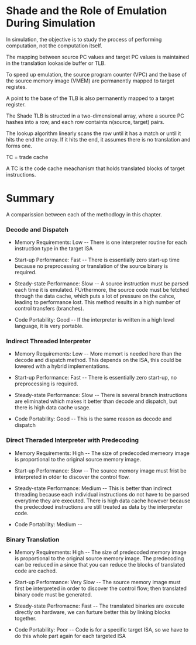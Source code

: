 # Shade and the Role of Emulation During Simulation 

In simulation, the objective is to study the process of performing computation, not the computation itself. 

The mapping between source PC values and target PC values is maintained in the translation lookaside buffer or TLB. 

To speed up emulation, the source program counter (VPC) and the base of the source memory image (VMEM) are permanently mapped to target registes. 

A point to the base of the TLB is also permanently mapped to a target register. 

The Shade TLB is structed in a two-dimensional array, where a source PC hashes into a row, and each row containts n(source, target) pairs. 

The lookup algorithm linearly scans the row until it has a match or until it hits the end the array. If it hits the end, it assumes there is no translation and forms one. 

TC = trade cache 

A TC is the code cache meachanism that holds translated blocks of target instructions.

# Summary 

A comparission between each of the methodlogy in this chapter. 

### Decode and Dispatch 

* Memory Requirements: Low -- There is one interpreter routine for each instruction type in the target ISA 

* Start-up Performance: Fast -- There is essentially zero start-up time because no preprocessing or translation of the source binary is required.

* Steady-state Performance: Slow -- A source instruction must be parsed each time it is emulated. FUrthermore, the source code must be fetched through the data cache, which puts a lot of pressure on the cahce, leading to performance lost. This method results in a high number of control transfers (branches).

* Code Portability: Good -- If the interpreter is written in a high level language, it is very portable. 

### Indirect Threaded Interpreter 

* Memory Requirements: Low -- More memort is needed here than the decode and dispatch method. This depends on the ISA, this could be lowered with a hybrid implementations.

* Start-up Performance: Fast -- There is essentially zero start-up, no preprocessing is required.

* Steady-state Performance: Slow -- There is several branch instructions are eliminated which makes it better than decode and dispatch, but there is high data cache usage. 

* Code Portability: Good -- This is the same reason as decode and dispatch  

### Direct Theraded Interpreter with Predecoding 

* Memory Requirements: High -- The size of predecoded memeory image is proportional to the original source memory image.

* Start-up Performance: Slow -- The source memory image must frist be interpreted in otder to discover the control flow. 

* Steady-state Performance: Medium -- This is better than indirect threading because each individual instructions do not have to be parsed everytime they are executed. There is high data cache however because the predecdoed instructions are still treated as data by the interpreter code.  

* Code Portability: Medium -- 

### Binary Translation 

* Memory Requirements: High -- The size of predecoded memory image is proportional to the original source memory image. The predecoding can be reduced in a since that you can reduce the blocks of translated code are cached.  

* Start-up Performance: Very Slow -- The source memory image must first be interpreted in order to discover the control flow; then translated binary code must be generated.

* Steady-state Perfromacne: Fast -- The translated binaries are execute directly on hardware, we can furture better this by linking blocks together. 

* Code Portability: Poor -- Code is for a specific target ISA, so we have to do this whole part again for each targeted ISA




